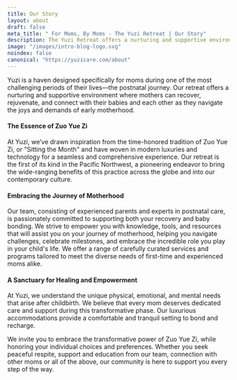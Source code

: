 ```yaml
---
title: Our Story
layout: about
draft: false
meta_title: " For Moms, By Moms - The Yuzi Retreat | Our Story"
description: The Yuzi Retreat offers a nurturing and supportive environment where mothers can recover, rejuvenate, and connect with their babies and each other. Read Our Story.
image: "/images/intro-blog-logo.svg"
noindex: false
canonical: "https://yuzicare.com/about"
---
```


Yuzi is a haven designed specifically for moms during one of the most challenging periods of their lives—the postnatal journey. Our retreat offers a nurturing and supportive environment where mothers can recover,  rejuvenate, and connect with their babies and each other as they navigate the joys and demands of early motherhood.

#### The Essence of Zuo Yue Zi

At Yuzi, we’ve drawn inspiration from the time-honored tradition of Zuo Yue Zi, or "Sitting the Month" and have woven in modern luxuries and technology for a seamless and comprehensive experience. Our retreat is the first of its kind in the Pacific Northwest, a pioneering endeavor to bring the wide-ranging benefits of this practice across the globe and into our contemporary culture.

#### Embracing the Journey of Motherhood

Our team, consisting of experienced parents and experts in postnatal care, is passionately committed to supporting both your recovery and baby bonding. We strive to empower you with knowledge, tools, and resources that will assist you on your journey of motherhood, helping you navigate challenges, celebrate milestones, and embrace the incredible role you play in your child's life. We offer a range of carefully curated services and programs tailored to meet the diverse needs of first-time and experienced moms alike.

#### A Sanctuary for Healing and Empowerment

At Yuzi, we understand the unique physical, emotional, and mental needs that arise after childbirth. We believe that every mom deserves dedicated care and support during this transformative phase. Our luxurious accommodations provide a comfortable and tranquil setting to bond and recharge.


We invite you to embrace the transformative power of Zuo Yue Zi, while honoring your individual choices and preferences. Whether you seek peaceful respite, support and education from our team, connection with other moms or all of the above, our community is here to support you every step of the way.
